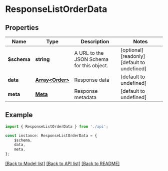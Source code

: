 # ResponseListOrderData


## Properties

Name | Type | Description | Notes
------------ | ------------- | ------------- | -------------
**$schema** | **string** | A URL to the JSON Schema for this object. | [optional] [readonly] [default to undefined]
**data** | [**Array&lt;Order&gt;**](Order.md) | Response data | [default to undefined]
**meta** | [**Meta**](Meta.md) | Response metadata | [default to undefined]

## Example

```typescript
import { ResponseListOrderData } from './api';

const instance: ResponseListOrderData = {
    $schema,
    data,
    meta,
};
```

[[Back to Model list]](../README.md#documentation-for-models) [[Back to API list]](../README.md#documentation-for-api-endpoints) [[Back to README]](../README.md)
